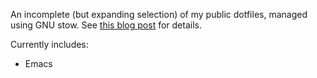 
An incomplete (but expanding selection) of my public dotfiles, managed using
GNU stow. See [this blog post](http://brandon.invergo.net/news/2012-05-26-using-gnu-stow-to-manage-your-dotfiles.html) for details.

Currently includes:

- Emacs
